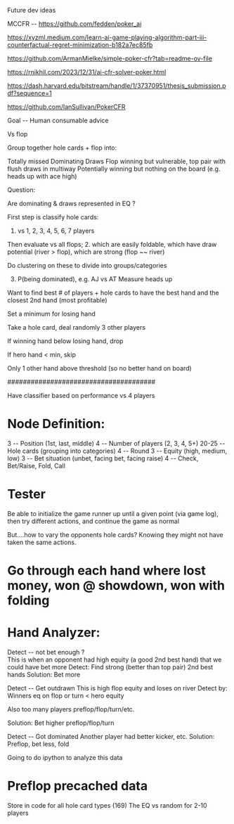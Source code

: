 
Future dev ideas

MCCFR -- https://github.com/fedden/poker_ai

https://xyzml.medium.com/learn-ai-game-playing-algorithm-part-iii-counterfactual-regret-minimization-b182a7ec85fb

https://github.com/ArmanMielke/simple-poker-cfr?tab=readme-ov-file

https://rnikhil.com/2023/12/31/ai-cfr-solver-poker.html

https://dash.harvard.edu/bitstream/handle/1/37370951/thesis_submission.pdf?sequence=1

https://github.com/IanSullivan/PokerCFR

Goal -- Human consumable advice




Vs flop 


Group together hole cards + flop into:

Totally missed
Dominating
Draws
Flop winning but vulnerable, top pair with flush draws in multiway
Potentially winning but nothing on the board (e.g. heads up with ace high)

Question:

Are dominating & draws represented in EQ ? 

First step is classify hole cards:

1. vs 1, 2, 3, 4, 5, 6, 7 players

Then evaluate vs all flops;
2. which are easily foldable, which have draw potential (river > flop), which are strong (flop ~~ river)

Do clustering on these to divide into groups/categories

3.  P(being dominated), e.g. AJ vs AT
Measure heads up 


Want to find best # of players + hole cards to have the 
best hand and the closest 2nd hand (most profitable)

Set a minimum for losing hand

Take a hole card,
deal randomly 3 other players

If winning hand below losing hand, drop

If hero hand < min, skip

Only 1 other hand above threshold (so no better hand on board)



######################################

Have classifier based on performance vs 4 players

# Node Definition:

3 -- Position (1st, last, middle)
4 -- Number of players (2, 3, 4, 5+)
20-25 -- Hole cards (grouping into categories)
4 -- Round
3 -- Equity (high, medium, low)
3 -- Bet situation (unbet, facing bet, facing raise)
4 -- Check, Bet/Raise, Fold, Call

# Tester

Be able to initialize the game runner up until a given point (via game log),
then try different actions,
and continue the game as normal

But....how to vary the opponents hole cards?  Knowing they might not have taken the same actions.

# Go through each hand where lost money,  won @ showdown, won with folding



# Hand Analyzer:

Detect -- not bet enough ?  
This is when an opponent had high equity (a good 2nd best hand) that we could have bet more
Detect: Find strong (better than top pair) 2nd best hands
Solution: Bet more

Detect -- Get outdrawn
This is high flop equity and loses on river
Detect by: Winners eq on flop or turn < hero equity 

Also too many players preflop/flop/turn/etc.

Solution: Bet higher preflop/flop/turn

Detect -- Got dominated 
Another player had better kicker, etc.
Solution: Preflop, bet less, fold


Going to do ipython to analyze this data

# Preflop precached data

Store in code for all hole card types (169)
The EQ vs random for 2-10 players